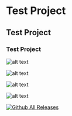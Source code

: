 # Test Project
## Test Project
### Test Project

![ alt text ](https://img.shields.io/badge/Electronics-Developer-darkblue)

![ alt text ](https://img.shields.io/badge/Electronics-Developer-darkblue?style=flat-square&logo=gitlab)

![ alt text ](https://komarev.com/ghpvc/?username=ElectronicsDeveloper&color=yellow&style=flat-square)

![ alt text ](https://img.shields.io/github/downloads/ElectronicsDeveloper/Test-Project/total.svg)

[![Github All Releases](https://img.shields.io/github/downloads/ElectronicsDeveloper/Test-Project/total.svg)]()
